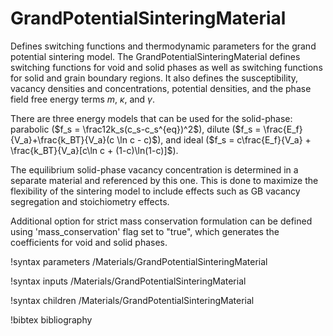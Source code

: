 # GrandPotentialSinteringMaterial

Defines switching functions and thermodynamic parameters for the grand potential
sintering model.
The GrandPotentialSinteringMaterial defines switching functions for void and solid
phases as well as switching functions for solid and grain boundary regions.
It also defines the susceptibility, vacancy densities and concentrations, potential
densities, and the phase field free energy terms $m$, $\kappa$, and $\gamma$.

There are three energy models that can be used for the solid-phase: parabolic
($f_s = \frac12k_s(c_s-c_s^{eq})^2$), dilute ($f_s = \frac{E_f}{V_a}+\frac{k_BT}{V_a}(c \ln c - c)$),
and ideal ($f_s = c\frac{E_f}{V_a} + \frac{k_BT}{V_a}[c\ln c + (1-c)\ln(1-c)]$).

The equilibrium solid-phase vacancy concentration is determined in a separate
material and referenced by this one.
This is done to maximize the flexibility of the sintering model to include effects
such as GB vacancy segregation and stoichiometry effects.

Additional option for strict mass conservation formulation can be defined using 'mass_conservation' flag set to "true", which generates the coefficients for void and solid phases.

!syntax parameters /Materials/GrandPotentialSinteringMaterial

!syntax inputs /Materials/GrandPotentialSinteringMaterial

!syntax children /Materials/GrandPotentialSinteringMaterial

!bibtex bibliography
